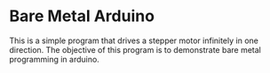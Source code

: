 # Bare Metal Arduino
This is a simple program that drives a stepper motor infinitely in one direction. The objective of this program is to demonstrate bare metal programming in arduino.
